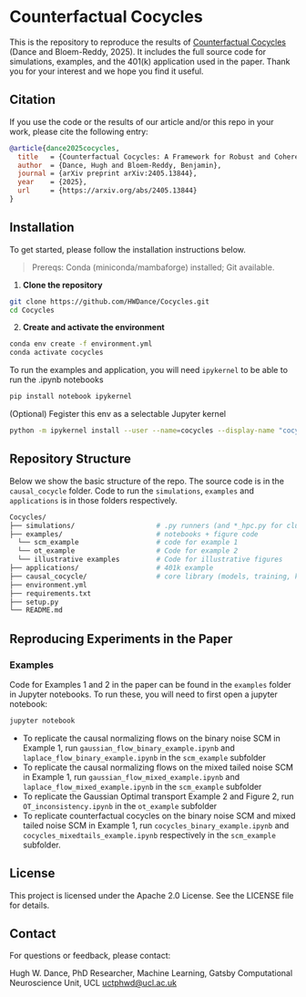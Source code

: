 # Counterfactual Cocycles
This is the repository to reproduce the results of [Counterfactual Cocycles](https://arxiv.org/abs/2405.13844) (Dance and Bloem-Reddy, 2025). It includes the full source code for simulations, examples, and the 401(k) application used in the paper. Thank you for your interest and we hope you find it useful.

## Citation
If you use the code or the results of our article and/or this repo in your work, please cite the following entry:
```bibtex
@article{dance2025cocycles,
  title   = {Counterfactual Cocycles: A Framework for Robust and Coherent Counterfactual Transports},
  author  = {Dance, Hugh and Bloem-Reddy, Benjamin},
  journal = {arXiv preprint arXiv:2405.13844},
  year    = {2025},
  url     = {https://arxiv.org/abs/2405.13844}
}
```

## Installation

To get started, please follow the installation instructions below.

> Prereqs: Conda (miniconda/mambaforge) installed; Git available.

1. **Clone the repository**
```bash
git clone https://github.com/HWDance/Cocycles.git
cd Cocycles
```
   
2. **Create and activate the environment**
  ```bash
  conda env create -f environment.yml
  conda activate cocycles
  ```

To run the examples and application, you will need ```ipykernel``` to be able to run the .ipynb notebooks
```bash
pip install notebook ipykernel
```
(Optional) Fegister this env as a selectable Jupyter kernel
```bash
python -m ipykernel install --user --name=cocycles --display-name "cocycles"
```
## Repository Structure
Below we show the basic structure of the repo. The source code is in the ```causal_cocycle``` folder. Code to run the ```simulations```, ```examples``` and ```applications``` is in those folders respectively. 
```bash
Cocycles/
├── simulations/                    # .py runners (and *_hpc.py for clusters)
├── examples/                       # notebooks + figure code
  └── scm_example                   # code for example 1
  └── ot_example                    # Code for example 2
  └── illustrative examples         # Code for illustrative figures
├── applications/                   # 401k example
├── causal_cocycle/                 # core library (models, training, kernels)
├── environment.yml
├── requirements.txt
├── setup.py
└── README.md
```

## Reproducing Experiments in the Paper

### Examples
Code for Examples 1 and 2 in the paper can be found in the ```examples``` folder in Jupyter notebooks. To run these, you will need to first open a jupyter notebook:
``` bash
jupyter notebook
```

- To replicate the causal normalizing flows on the binary noise SCM in Example 1, run ```gaussian_flow_binary_example.ipynb``` and ```laplace_flow_binary_example.ipynb``` in the ```scm_example``` subfolder
- To replicate the causal normalizing flows on the mixed tailed noise SCM in Example 1, run ```gaussian_flow_mixed_example.ipynb``` and ```laplace_flow_mixed_example.ipynb``` in the ```scm_example``` subfolder
- To replicate the Gaussian Optimal transport Example 2 and Figure 2, run ```OT_inconsistency.ipynb``` in the ```ot_example``` subfolder
- To replicate counterfactual cocycles on the binary noise SCM and mixed tailed noise SCM in Example 1, run ```cocycles_binary_example.ipynb``` and ```cocycles_mixedtails_example.ipynb``` respectively in the ```scm_example``` subfolder.


## License
This project is licensed under the Apache 2.0 License. See the LICENSE file for details.

## Contact
For questions or feedback, please contact:

Hugh W. Dance,
PhD Researcher, Machine Learning,
Gatsby Computational Neuroscience Unit, UCL
uctphwd@ucl.ac.uk
